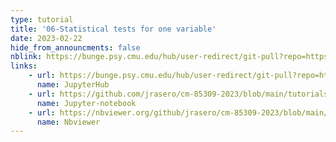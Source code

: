 ```yaml
---
type: tutorial
title: '06-Statistical tests for one variable'
date: 2023-02-22
hide_from_announcments: false
nblink: https://bunge.psy.cmu.edu/hub/user-redirect/git-pull?repo=https%3A%2F%2Fgithub.com%2Fjrasero%2Fcm-85309-2023&urlpath=tree%2Fcm-85309-2023%2Ftutorials%2Fweek-6%2F06-+tests_one_variable.ipynb&branch=main
links:
    - url: https://bunge.psy.cmu.edu/hub/user-redirect/git-pull?repo=https%3A%2F%2Fgithub.com%2Fjrasero%2Fcm-85309-2023&urlpath=tree%2Fcm-85309-2023%2Ftutorials%2Fweek-6%2F06-+tests_one_variable.ipynb&branch=main
      name: JupyterHub
    - url: https://github.com/jrasero/cm-85309-2023/blob/main/tutorials/week-6/06- tests_one_variable.ipynb
      name: Jupyter-notebook
    - url: https://nbviewer.org/github/jrasero/cm-85309-2023/blob/main/tutorials/week-6/06- tests_one_variable.ipynb
      name: Nbviewer
---
```

